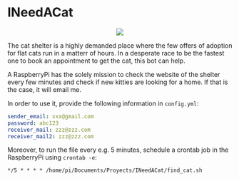 # INeedACat
<p align="center">
  <img src="https://kattens-vaern.dk/sites/all/themes/kattensvaern/images/logo.png" />
</p>
The cat shelter is a highly demanded place where the few offers of adoption for flat cats run in a matterr of hours.
In a desperate race to be the fastest one to book an appointment to get the cat, this bot can help.

A RaspberryPi has the solely mission to check the website of the shelter every few minutes and check if new kitties are looking for a home.
If that is the case, it will email me.

In order to use it, provide the following information in `config.yml`:
```yaml
sender_email: xxx@gmail.com
password: abc123
receiver_mail: zzz@zzz.com
receiver_mail2: zzz@zzz.com
```

Moreover, to run the file every e.g. 5 minutes, schedule a crontab job in the RaspberryPi using `crontab -e`:
```
*/5 * * * * /home/pi/Documents/Proyects/INeedACat/find_cat.sh
```
